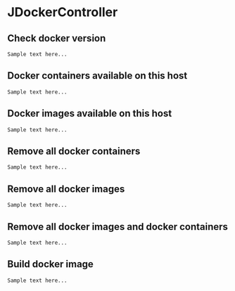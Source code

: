 # JDockerController

## Check docker version
```
Sample text here...
```
## Docker containers available on this host
```
Sample text here...
```
## Docker images available on this host
```
Sample text here...
```
## Remove all docker containers
```
Sample text here...
```
## Remove all docker images
```
Sample text here...
```
## Remove all docker images and docker containers
```
Sample text here...
```
## Build docker image
```
Sample text here...
```

